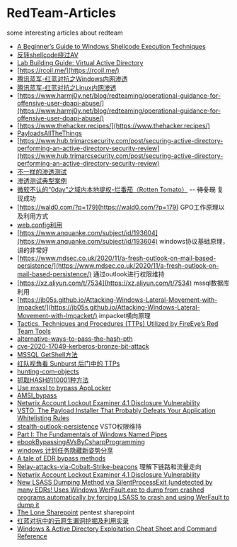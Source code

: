 # RedTeam-Articles
some interesting articles about redteam

- [A Beginner’s Guide to Windows Shellcode Execution Techniques](https://www.contextis.com/en/blog/a-beginners-guide-to-windows-shellcode-execution-techniques)
- [反转shellcode绕过AV](https://idiotc4t.com/defense-evasion/reverse-strings-bypass-av)
- [Lab Building Guide: Virtual Active Directory](https://medium.com/@vartaisecurity/lab-building-guide-virtual-active-directory-5f0d0c8eb907)
- [https://rcoil.me/](https://rcoil.me/)
- [腾讯蓝军-红蓝对抗之Windows内网渗透](https://mp.weixin.qq.com/s/OGiDm3IHBP3_g0AOIHGCKA)
- [腾讯蓝军-红蓝对抗之Linux内网渗透](https://security.tencent.com/index.php/blog/msg/174)
- [https://www.harmj0y.net/blog/redteaming/operational-guidance-for-offensive-user-dpapi-abuse/](https://www.harmj0y.net/blog/redteaming/operational-guidance-for-offensive-user-dpapi-abuse/)
- [https://www.thehacker.recipes/](https://www.thehacker.recipes/)
- [PayloadsAllTheThings](https://github.com/swisskyrepo/PayloadsAllTheThings/blob/master/Methodology%20and%20Resources/Active%20Directory%20Attack.md#tools)
- [https://www.hub.trimarcsecurity.com/post/securing-active-directory-performing-an-active-directory-security-review](https://www.hub.trimarcsecurity.com/post/securing-active-directory-performing-an-active-directory-security-review)
- [不一样的渗透测试](https://blog.ateam.qianxin.com/post/zhe-shi-yi-pian-bu-yi-yang-de-zhen-shi-shen-tou-ce-shi-an-li-fen-xi-wen-zhang/)
- [渗透测试典型案例](https://www.cnblogs.com/backlion/p/10843067.html)
- [微软不认的“0day”之域内本地提权-烂番茄（Rotten Tomato）](https://blog.ateam.qianxin.com/post/wei-ruan-bu-ren-de-0day-zhi-yu-nei-ben-di-ti-quan-lan-fan-qie/#0x04-%E5%88%A9%E7%94%A8%E5%9C%BA%E6%99%AF) -- ~~待复现~~ 复现成功
- [https://wald0.com/?p=179](https://wald0.com/?p=179) GPO工作原理以及利用方式
- [web.config利用](https://www.jianshu.com/p/ca7ea37bb1c1)
- [https://www.anquanke.com/subject/id/193604](https://www.anquanke.com/subject/id/193604) windows协议基础原理，讲的非常好
- [https://www.mdsec.co.uk/2020/11/a-fresh-outlook-on-mail-based-persistence/](https://www.mdsec.co.uk/2020/11/a-fresh-outlook-on-mail-based-persistence/) 通过outlook进行权限维持
- [https://xz.aliyun.com/t/7534](https://xz.aliyun.com/t/7534) mssql数据库利用
- [https://jb05s.github.io/Attacking-Windows-Lateral-Movement-with-Impacket/](https://jb05s.github.io/Attacking-Windows-Lateral-Movement-with-Impacket/) impacket横向原理
- [Tactics, Techniques and Procedures (TTPs) Utilized by FireEye’s Red Team Tools](https://www.picussecurity.com/resource/blog/techniques-tactics-procedures-utilized-by-fireeye-red-team-tools)
- [alternative-ways-to-pass-the-hash-pth](https://www.n00py.io/2020/12/alternative-ways-to-pass-the-hash-pth/)
- [cve-2020-17049-kerberos-bronze-bit-attack](https://blog.netspi.com/cve-2020-17049-kerberos-bronze-bit-attack/)
- [MSSQL GetShell方法](https://xz.aliyun.com/t/8603)
- [红队视角看 Sunburst 后门中的 TTPs](https://paper.seebug.org/1443/)
- [hunting-com-objects](https://www.fireeye.com/blog/threat-research/2019/06/hunting-com-objects.html)
- [抓取HASH的10001种方法](https://mp.weixin.qq.com/s?__biz=MzAwMzYxNzc1OA==&mid=2247490975&idx=1&sn=a7e7e4e5403f8c1a0ade50098c4898c2)
- [Use msxsl to bypass AppLocker](https://3gstudent.github.io/3gstudent.github.io/Use-msxsl-to-bypass-AppLocker/)
- [AMSI_bypass](https://evi1cg.me/archives/AMSI_bypass.html)
- [Netwrix Account Lockout Examiner 4.1 Disclosure Vulnerability](https://www.optiv.com/explore-optiv-insights/source-zero/netwrix-account-lockout-examiner-41-disclosure-vulnerability)
- [VSTO: The Payload Installer That Probably Defeats Your Application Whitelisting Rules](https://bohops.com/2018/01/31/vsto-the-payload-installer-that-probably-defeats-your-application-whitelisting-rules/)
- [stealth-outlook-persistence](https://vanmieghem.io/stealth-outlook-persistence/) VSTO权限维持
- [Part I: The Fundamentals of Windows Named Pipes](https://versprite.com/blog/security-research/microsoft-windows-pipes-intro/?__cf_chl_captcha_tk__=0275993b6b3cd6531650ce6e48e5a334442fcb01-1610543873-0-AaI18SDDvRM_d0RsXr_wfNJ9b-EVdv8t4gJTc4HDueQhBwn0G4csxJbDb2mkiTEYkW4HgQBsqIHaOM0VKSscFEwbzoP51s4iIHZEZmTz9M3ZE2XAxH66igVrpARJyw8oyiS922ZWngAI3NAmWaw6fcR_WG65AhZIWiZlIyL0Ri83kmHj8D-tOF0AI_MdeR9bEMGQnKYWg7S8jmjB6rp0tJbNzb5g-ygfsTEr2yzDydCjEcrKMNNGUJrdPiVOKLMnsjaGA4VY-FkQYOcFFheRk7UjXek3mI5pWZ8tjOjXyqJmJ5jvIqdcdVCdcJmTjDH6W9ohHQxOMOpk15VangDJHMQnjbR24B0sxY63SSJw9JLOcbLIjp3ipZ5dcVvvVyeYxCgcMQINI0IFPIq1KM6gNo-Vul2BDV1kAYYDSwn0Dw97iG4maZu9xE40Y-lJ6elY8ayPEKNCQXVB2EqUBLR2-0v_mhV6hrfu0y1VQqJJqzUOucnUyEdPK7n6rIr419_4yZYCbpJLYAW_IZjHOL9umnfge-fFG8rWGa_VKs7HOlgNf7JIRPDMEJD81t2awnqD2dHsuSlwyK7ORCg-7Qvutfg)
- [ebookBypassingAVsByCsharpProgramming](https://damonmohammadbagher.github.io/Posts/ebookBypassingAVsByCsharpProgramming/index.htm)
- [windows 计划任务隐藏新姿势分享](https://paper.seebug.org/1464/)
- [A tale of EDR bypass methods](https://s3cur3th1ssh1t.github.io/A-tale-of-EDR-bypass-methods/)
- [Relay-attacks-via-Cobalt-Strike-beacons](https://pkb1s.github.io/Relay-attacks-via-Cobalt-Strike-beacons/) 理解下链路和流量走向
- [Netwrix Account Lockout Examiner 4.1 Disclosure Vulnerability](https://www.optiv.com/explore-optiv-insights/source-zero/netwrix-account-lockout-examiner-41-disclosure-vulnerability)
- [New LSASS Dumping Method via SilentProcessExit (undetected by many EDRs! Uses Windows WerFault.exe to dump from crashed programs automatically by forcing LSASS to crash and using WerFault to dump it](https://www.deepinstinct.com/2021/02/16/lsass-memory-dumps-are-stealthier-than-ever-before-part-2/)
- [The Lone Sharepoint](https://www.crummie5.club/the-lone-sharepoint/) pentest sharepoint
- [红蓝对抗中的云原生漏洞挖掘及利用实录](https://security.tencent.com/index.php/blog/msg/183)
- [Windows & Active Directory Exploitation Cheat Sheet and Command Reference](https://casvancooten.com/posts/2020/11/windows-active-directory-exploitation-cheat-sheet-and-command-reference/)
